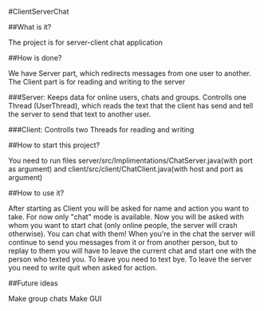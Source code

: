 #ClientServerChat

##What is it?

The project is for server-client chat application 

##How is done?

We have Server part, which redirects messages from one user to another. The Client part is for reading and writing to the server

###Server:
Keeps data for online users, chats and groups.
Controlls one Thread (UserThread), which reads the text that the client has send and tell the server to send that text to another user.

###Client:
Controlls two Threads for reading and writing

##How to start this project?

You need to run files server/src/Implimentations/ChatServer.java(with port as argument) and client/src/client/ChatClient.java(with host and port as argument)

##How to use it?

After starting as Client you will be asked for name and action you want to take. For now only "chat" mode is available. Now you will be asked with whom you want to start chat
(only online people, the server will crash otherwise). You can chat with them! When you're in the chat the server will continue to send you messages from it or from another 
person, but to replay to them you will have to leave the current chat and start one with the person who texted you. To leave you need to text bye. To leave the server you need 
to write quit when asked for action.

##Future ideas

Make group chats
Make GUI
